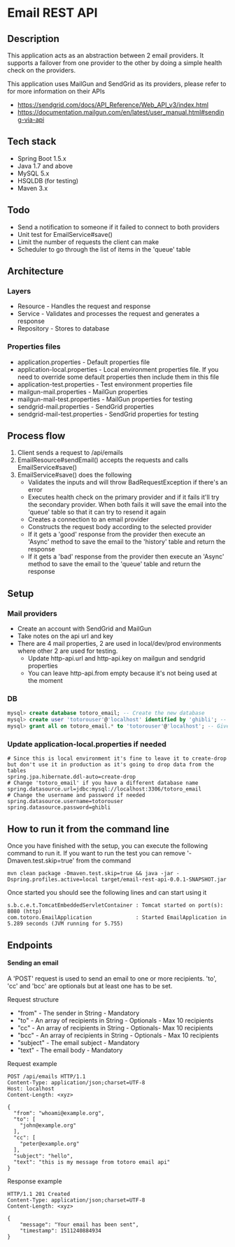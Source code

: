 # Email REST API

## Description
This application acts as an abstraction between 2 email providers.
It supports a failover from one provider to the other by doing a simple health check on the providers.  

This application uses MailGun and SendGrid as its providers, please refer to for more information on their APIs

* https://sendgrid.com/docs/API_Reference/Web_API_v3/index.html
* https://documentation.mailgun.com/en/latest/user_manual.html#sending-via-api

## Tech stack
* Spring Boot 1.5.x
* Java 1.7 and above
* MySQL 5.x
* HSQLDB (for testing)
* Maven 3.x  



## Todo
* Send a notification to someone if it failed to connect to both providers
* Unit test for EmailService#save()
* Limit the number of requests the client can make
* Scheduler to go through the list of items in the 'queue' table  



## Architecture

### Layers
* Resource - Handles the request and response
* Service - Validates and processes the request and generates a response
* Repository - Stores to database

### Properties files
* application.properties - Default properties file
* application-local.properties - Local environment properties file. If you need to override some default properties then include them in this file
* application-test.properties - Test environment properties file
* mailgun-mail.properties - MailGun properties
* mailgun-mail-test.properties - MailGun properties for testing
* sendgrid-mail.properties - SendGrid properties
* sendgrid-mail-test.properties - SendGrid properties for testing  



## Process flow
1. Client sends a request to /api/emails
2. EmailResource#sendEmail() accepts the requests and calls EmailService#save()
3. EmailService#save() does the following
    * Validates the inputs and will throw BadRequestException if there's an error
    * Executes health check on the primary provider and if it fails it'll try the secondary provider. When both fails it will save the email into the 'queue' table so that it can try to resend it again
    * Creates a connection to an email provider
    * Constructs the request body according to the selected provider
    * If it gets a 'good' response from the provider then execute an 'Async' method to save the email to the 'history' table and return the response
    * If it gets a 'bad' response from the provider then execute an 'Async' method to save the email to the 'queue' table and return the response  



## Setup

### Mail providers
* Create an account with SendGrid and MailGun
* Take notes on the api url and key
* There are 4 mail properties, 2 are used in local/dev/prod environments where other 2 are used for testing.
    * Update http-api.url and http-api.key on mailgun and sendgrid properties
    * You can leave http-api.from empty because it's not being used at the moment
    

### DB
```sql
mysql> create database totoro_email; -- Create the new database
mysql> create user 'totorouser'@'localhost' identified by 'ghibli'; -- Creates the user
mysql> grant all on totoro_email.* to 'totorouser'@'localhost'; -- Gives all the privileges to the new user on the newly created database
```

### Update application-local.properties if needed

```properties
# Since this is local environment it's fine to leave it to create-drop but don't use it in production as it's going to drop data from the tables
spring.jpa.hibernate.ddl-auto=create-drop
# Change 'totoro_email' if you have a different database name
spring.datasource.url=jdbc:mysql://localhost:3306/totoro_email
# Change the username and password if needed 
spring.datasource.username=totorouser
spring.datasource.password=ghibli
```  



## How to run it from the command line

Once you have finished with the setup, you can execute the following command to run it. If you want to run the test you can remove '-Dmaven.test.skip=true' from the command 
```text
mvn clean package -Dmaven.test.skip=true && java -jar -Dspring.profiles.active=local target/email-rest-api-0.0.1-SNAPSHOT.jar
```

Once started you should see the following lines and can start using it
```text
s.b.c.e.t.TomcatEmbeddedServletContainer : Tomcat started on port(s): 8080 (http)
com.totoro.EmailApplication              : Started EmailApplication in 5.289 seconds (JVM running for 5.755)
```  



## Endpoints
#### Sending an email
A 'POST' request is used to send an email to one or more recipients. 'to', 'cc' and 'bcc' are optionals but at least one has to be set.

Request structure

* "from" - The sender in String - Mandatory
* "to" - An array of recipients in String - Optionals - Max 10 recipients
* "cc" - An array of recipients in String - Optionals- Max 10 recipients
* "bcc" - An array of recipients in String - Optionals - Max 10 recipients
* "subject" - The email subject - Mandatory
* "text" - The email body - Mandatory

Request example

```text
POST /api/emails HTTP/1.1
Content-Type: application/json;charset=UTF-8
Host: localhost
Content-Length: <xyz>

{
  "from": "whoami@example.org",
  "to": [
    "john@example.org"
  ],
  "cc": [
	"peter@example.org"
  ],
  "subject": "hello",
  "text": "this is my message from totoro email api"
}
```

Response example
```text
HTTP/1.1 201 Created
Content-Type: application/json;charset=UTF-8
Content-Length: <xyz>

{
	"message": "Your email has been sent",
	"timestamp": 1511240884934
}
```
